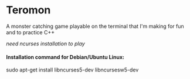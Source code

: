 # Teromon

A monster catching game playable on the terminal that I'm making for fun and to practice C++

*need ncurses installation to play*

#### Installation command for Debian/Ubuntu Linux:

sudo apt-get install libncurses5-dev libncursesw5-dev
